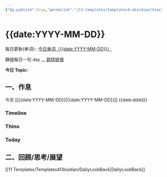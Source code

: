 ```yaml
---
{"dg-publish":true,"permalink":"/11-templates/templates4-obsidian/diary-template/","tags":["Diary"]}
---
```



# {{date:YYYY-MM-DD}}
每日更新(单词)::
[今日单词（{{date:YYYY-MM-DD}}）](https://www.123pan.com/s/FckCjv-cjUUA.html)

静姐每日一句 day __
[跳转链接](https://www.123pan.com/FileView?fileId=5435933&shareKey=FckCjv-cjUUA&sharePwd=)

**今日 Topic:** 
## 一、作息
今天 [[{{date:YYYY-MM-DD}}\|{{date:YYYY-MM-DD}}]] {{date:dddd}}

### Timeline

### Thino

### Today



## 二、回顾/思考/展望
 [[11 Templates/Templates4Obsidian/DailyLookBack\|DailyLookBack]]






